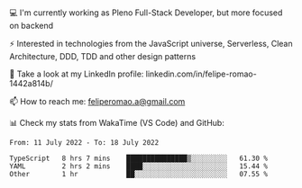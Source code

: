 💻 I'm currently working as Pleno Full-Stack Developer, but more focused on backend

⚡ Interested in technologies from the JavaScript universe, Serverless, Clean Architecture, DDD, TDD and other design patterns

👥 Take a look at my LinkedIn profile: linkedin.com/in/felipe-romao-1442a814b/

📫 How to reach me: feliperomao.a@gmail.com

📊 Check my stats from WakaTime (VS Code) and GitHub:

<!--START_SECTION:waka-->

```text
From: 11 July 2022 - To: 18 July 2022

TypeScript   8 hrs 7 mins    ███████████████▒░░░░░░░░░   61.30 %
YAML         2 hrs 2 mins    ████░░░░░░░░░░░░░░░░░░░░░   15.44 %
Other        1 hr            ██░░░░░░░░░░░░░░░░░░░░░░░   07.55 %
```

<!--END_SECTION:waka-->
